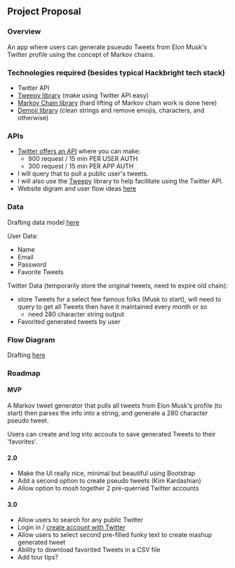 ## Project Proposal

### Overview

An app where users can generate psueudo Tweets from Elon Musk's Twitter profile using the concept of Markov chains.

### Technologies required (besides typical Hackbright tech stack)

- Twitter API
- [Tweepy library](https://www.tweepy.org/) (make using Twitter API easy)
- [Markov Chain library](https://github.com/dead-beef/markovchain) (hard lifting of Markov chain work is done here)
- [Demoji library](https://pypi.org/project/demoji/) (clean strings and remove emojis, characters, and otherwise)

### APIs
- [Twitter offers an API](https://developer.twitter.com/en/portal/products) where you can make:
    - 900 request / 15 min PER USER AUTH
    - 300 request / 15 min PER APP AUTH
- I will query that to pull a public user's tweets.
- I will also use the [Tweepy](https://www.tweepy.org/) library to help facilitate using the Twitter API.
- Website digram and user flow ideas [here](https://miro.com/app/board/o9J_lNxBVfs=/)

### Data
Drafting data model [here](https://dbdiagram.io/d/60622ab3ecb54e10c33dd1f7)

User Data:
- Name
- Email 
- Password
- Favorite Tweets

Twitter Data (temporarily store the original tweets, need to expire old chain):
- store Tweets for a select few famous folks (Musk to start), will need to query to get all Tweets then have it maintained every month or so
    - need 280 character string output
- Favorited generated tweets by user

### Flow Diagram
Drafting [here](https://miro.com/app/board/o9J_lNxBVfs=/)

### Roadmap

#### MVP

A Markov tweet generator that pulls all tweets from Elon Musk's profile (to start) then parses the info into a string, and generate a 280 character pseudo tweet.

Users can create and log into accouts to save generated Tweets to their 'favorites'. 

#### 2.0

- Make the UI really nice, minimal but beautiful using Bootstrap
- Add a second option to create pseudo tweets (Kim Kardashian)
- Allow option to mosh together 2 pre-querried Twitter accounts

#### 3.0

- Allow users to search for any public Twitter 
- Login in / [create account with Twitter](https://developer.twitter.com/en/docs/authentication/overview)
- Allow users to select second pre-filled funky text to create mashup generated tweet
- Ability to download favorited Tweets in a CSV file 
- Add tour tips? 
